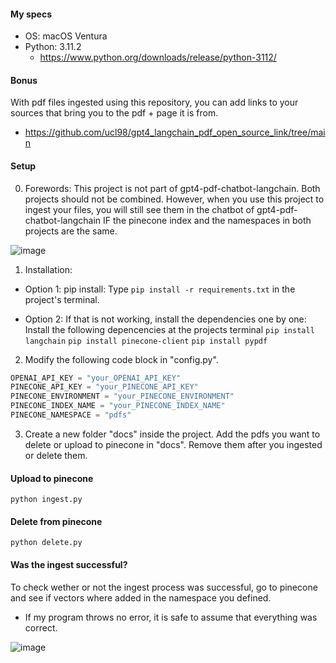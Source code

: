 #### My specs
- OS: macOS Ventura 
- Python: 3.11.2
  - https://www.python.org/downloads/release/python-3112/

#### Bonus
With pdf files ingested using this repository, you can add links to your sources that bring you to the pdf + page it is from.
- https://github.com/ucl98/gpt4_langchain_pdf_open_source_link/tree/main

#### Setup
0. Forewords:
  This project is not part of gpt4-pdf-chatbot-langchain. Both projects should not be combined.
  However, when you use this project to ingest your files, you will still see them in the chatbot of gpt4-pdf-chatbot-langchain IF the pinecone index and the namespaces in both projects are the same.

  ![image](https://user-images.githubusercontent.com/132441647/236612075-22b00aaf-ffe9-4de7-b0a2-5e59bb209931.png)

1. Installation:
  - Option 1: pip install:
    Type `pip install -r requirements.txt` in the project's terminal.   
  
  - Option 2: If that is not working, install the dependencies one by one: 
    Install the following depencencies at the projects terminal
    `pip install langchain`
    `pip install pinecone-client`
    `pip install pypdf`

2. Modify the following code block in "config.py".
  ```python
OPENAI_API_KEY = "your_OPENAI_API_KEY"
PINECONE_API_KEY = "your_PINECONE_API_KEY"
PINECONE_ENVIRONMENT = "your_PINECONE_ENVIRONMENT"
PINECONE_INDEX_NAME = "your_PINECONE_INDEX_NAME"
PINECONE_NAMESPACE = "pdfs"
  ```

3. Create a new folder "docs" inside the project.
  Add the pdfs you want to delete or upload to pinecone in "docs".
  Remove them after you ingested or delete them.

#### Upload to pinecone
`python ingest.py`

#### Delete from pinecone
`python delete.py`

#### Was the ingest successful?
To check wether or not the ingest process was successful, go to pinecone and see if vectors where added in the namespace you defined.
- If my program throws no error, it is safe to assume that everything was correct.

![image](https://user-images.githubusercontent.com/132441647/236612380-9ee52077-aa5f-4f7d-bd61-a606f4bbc5ce.png)
